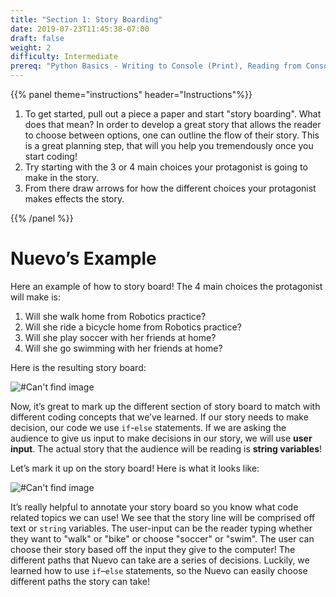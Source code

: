 ```yaml
---
title: "Section 1: Story Boarding"
date: 2019-07-23T11:45:38-07:00
draft: false
weight: 2
difficulty: Intermediate
prereq: "Python Basics - Writing to Console (Print), Reading from Console, Strings, Variables, Conditional statements"
---
```


{{% panel theme="instructions" header="Instructions"%}}

1. To get started, pull out a piece a paper and start "story boarding". What does that mean? In order to develop a great story that allows the reader to choose between options, one can outline the flow of their story. This is a great planning step, that will you help you tremendously once you start coding!
2. Try starting with the 3 or 4 main choices your protagonist is going to make in the story. 
3. From there draw arrows for how the different choices your protagonist makes effects the story.

{{% /panel %}}

# Nuevo’s Example

Here an example of how to story board!
The 4 main choices the protagonist will make is:

1. Will she walk home from Robotics practice?
2. Will she ride a bicycle home from Robotics practice?
3. Will she play soccer with her friends at home?
4. Will she go swimming with her friends at home?

Here is the resulting story board:

![#Can't find image](../img/story.png)

Now, it’s great to mark up the different section of story board to match with different coding concepts that we’ve learned. If our story needs to make decision, our code we use `if`-`else` statements. If we are asking the audience to give us input to make decisions in our story, we will use **user input**. The actual story that the audience will be reading is **string variables**!

Let’s mark it up on the story board! Here is what it looks like:

![#Can't find image](../img/annotated.png)

It’s really helpful to annotate your story board so you know what code related topics we can use! We see that the story line will be comprised off text or `string` variables. The user-input can be the reader typing whether they want to "walk" or "bike" or choose "soccer" or "swim". The user can choose their story based off the input they give to the computer! The different paths that Nuevo can take are a series of decisions. Luckily, we learned how to use `if`–`else` statements, so the Nuevo can easily choose different paths the story can take!
